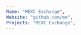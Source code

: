 ```yaml
--- 
Name: "MEXC Exchange", 
Website: "github.com/mm", 
Projects: "MEXC Exchange",
--- 
```

<!--lang:en--> 

<!--lang:es--] 

<!--lang:de--] 

<!--lang:fr--] 

<!--lang:pl--] 

<!--lang:uk--] 

[!--lang:*--> 
